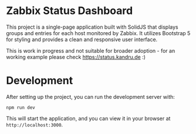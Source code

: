 # Zabbix Status Dashboard

This project is a single-page application built with SolidJS that displays groups and entries for each host monitored by Zabbix. It utilizes Bootstrap 5 for styling and provides a clean and responsive user interface.

This is work in progress and not suitable for broader adoption - for an working example please check https://status.kandru.de :)

# Development

After setting up the project, you can run the development server with:
```
npm run dev
```

This will start the application, and you can view it in your browser at `http://localhost:3000`.
